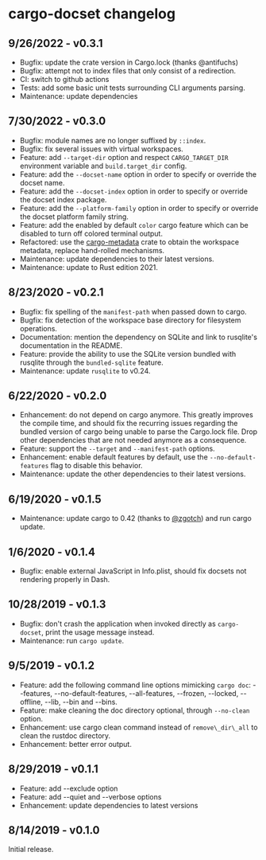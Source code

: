 # cargo-docset changelog

## 9/26/2022 - v0.3.1

* Bugfix: update the crate version in Cargo.lock (thanks @antifuchs)
* Bugfix: attempt not to index files that only consist of a redirection.
* CI: switch to github actions
* Tests: add some basic unit tests surrounding CLI arguments parsing.
* Maintenance: update dependencies

## 7/30/2022 - v0.3.0

* Bugfix: module names are no longer suffixed by `::index`.
* Bugfix: fix several issues with virtual workspaces.
* Feature: add `--target-dir` option and respect `CARGO_TARGET_DIR` environment variable and `build.target_dir` config.
* Feature: add the `--docset-name` option in order to specify or override the docset name.
* Feature: add the `--docset-index` option in order to specify or override the docset index package.
* Feature: add the `--platform-family` option in order to specify or override the docset platform family string.
* Feature: add the enabled by default `color` cargo feature which can be disabled to turn off colored terminal output.
* Refactored: use the [cargo-metadata](https://crates.io/crates/cargo_metadata) crate to obtain the workspace metadata,
  replace hand-rolled mechanisms.
* Maintenance: update dependencies to their latest versions.
* Maintenance: update to Rust edition 2021.

## 8/23/2020 - v0.2.1

* Bugfix: fix spelling of the `manifest-path` when passed down to cargo.
* Bugfix: fix detection of the workspace base directory for filesystem operations.
* Documentation: mention the dependency on SQLite and link to rusqlite's documentation in the README.
* Feature: provide the ability to use the SQLite version bundled with rusqlite through the `bundled-sqlite` feature.
* Maintenance: update `rusqlite` to v0.24.

## 6/22/2020 - v0.2.0

* Enhancement: do not depend on cargo anymore. This greatly improves the compile time, and should fix the recurring
  issues regarding the bundled version of cargo being unable to parse the Cargo.lock file. Drop other dependencies that
  are not needed anymore as a consequence.
* Feature: support the `--target` and `--manifest-path` options.
* Enhancement: enable default features by default, use the `--no-default-features` flag to disable this behavior.
* Maintenance: update the other dependencies to their latest versions.

## 6/19/2020 - v0.1.5

* Maintenance: update cargo to 0.42 (thanks to [@zgotch](https://github.com/zgotsch)) and run cargo update.

## 1/6/2020 - v0.1.4

* Bugfix: enable external JavaScript in Info.plist, should fix docsets not rendering properly in Dash.

## 10/28/2019 - v0.1.3

* Bugfix: don't crash the application when invoked directly as `cargo-docset`, print the usage message instead.
* Maintenance: run `cargo update`.

## 9/5/2019 - v0.1.2

* Feature: add the following command line options mimicking `cargo doc`: --features, --no-default-features,
  --all-features, --frozen, --locked, --offline, --lib, --bin and --bins.
* Feature: make cleaning the doc directory optional, through `--no-clean` option.
* Enhancement: use cargo clean command instead of `remove\_dir\_all` to clean the rustdoc directory.
* Enhancement: better error output.

## 8/29/2019 - v0.1.1

* Feature: add --exclude option
* Feature: add --quiet and --verbose options
* Enhancement: update dependencies to latest versions

## 8/14/2019 - v0.1.0

Initial release.
